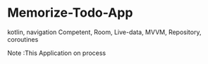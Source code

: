# Memorize-Todo-App
kotlin, navigation Competent, Room, Live-data, MVVM, Repository, coroutines

Note :This Application on process





